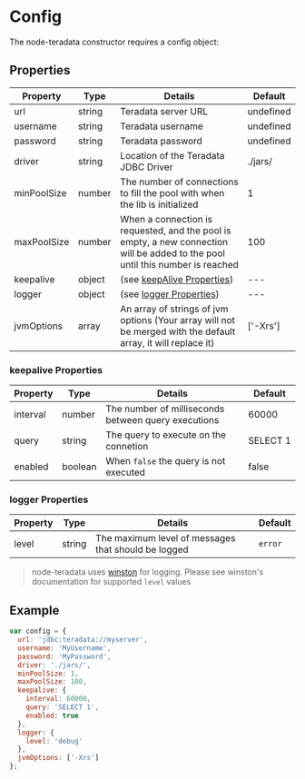 # Config

The node-teradata constructor requires a config object:

## Properties
| Property    | Type   | Details                                                                                                                        | Default   |
|-------------|--------|--------------------------------------------------------------------------------------------------------------------------------|-----------|
| url         | string | Teradata server URL                                                                                                            | undefined |
| username    | string | Teradata username                                                                                                              | undefined |
| password    | string | Teradata password                                                                                                              | undefined |
| driver      | string | Location of the Teradata JDBC Driver                                                                                           | ./jars/   |
| minPoolSize | number | The number of connections to fill the pool with when the lib is initialized                                                    | 1         |
| maxPoolSize | number | When a connection is requested, and the pool is empty, a new connection will be added to the pool until this number is reached | 100       |
| keepalive   | object | (see [keepAlive Properties](#keepalive-properties))                                                                            | ---       |
| logger      | object | (see [logger Properties](#logger-properties))                                                                                  | ---       |
| jvmOptions  | array  | An array of strings of jvm options (Your array will not be merged with the default array, it will replace it)                  | ['-Xrs']  |

### keepalive Properties
| Property | Type    | Details                                             | Default       |
|----------|---------|-----------------------------------------------------|---------------|
| interval | number  | The number of milliseconds between query executions | 60000         |
| query    | string  | The query to execute on the connetion               | SELECT&nbsp;1 |
| enabled  | boolean | When `false` the query is not executed              | false         |

### logger Properties
| Property | Type   | Details                                             | Default |
|----------|--------|-----------------------------------------------------|---------|
| level    | string | The maximum level of messages that should be logged | `error` |

> node-teradata uses [winston](https://github.com/winstonjs/winston) for logging. Please see winston's documentation for supported `level` values

## Example
```js
var config = {
  url: 'jdbc:teradata://myserver',
  username: 'MyUsername',
  password: 'MyPassword',
  driver: './jars/',
  minPoolSize: 1,
  maxPoolSize: 100,
  keepalive: {
    interval: 60000,
    query: 'SELECT 1',
    enabled: true
  },
  logger: {
    level: 'debug'
  },
  jvmOptions: ['-Xrs']
};
```
